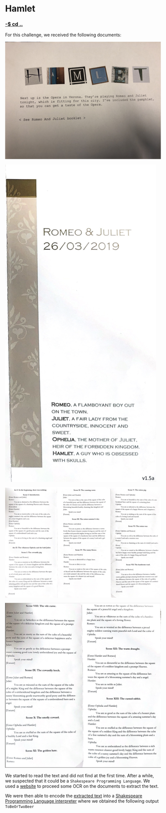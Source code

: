 # Hamlet

### [-$ cd ..](../)

For this challenge, we received the following documents:

![Hamlet presentation](./assets/intro.jpeg)

![first part](./assets/first_part.png)

![Hamlet presentation](./assets/second_part.png)

![Hamlet presentation](./assets/third_part.png)

We started to read the text and did not find at the first time. After a while, we suspected that it could be a `Shakespeare Programming Language`.
We used a [website](https://www.onlineocr.net/fr/) to proceed some OCR on the documents to extract the text.

We were then able to encode the [extracted text](./assets/romeo_juliette.txt) into a [Shakespeare Programming Language interpreter](https://tio.run/#spl) where we obtained the following output `ToBeOrTwoBeer`
